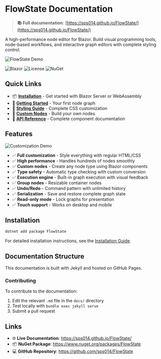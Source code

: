 # FlowState Documentation

> **📚 Full documentation**: [https://sps014.github.io/FlowState/](https://sps014.github.io/FlowState/)

A high-performance node editor for Blazor. Build visual programming tools, node-based workflows, and interactive graph editors with complete styling control.

![FlowState Demo](https://github.com/user-attachments/assets/57d6fecb-5d84-4f17-ad90-cee3cf881f48)

![Blazor](https://img.shields.io/badge/Blazor-.NET%2010.0-purple?style=flat-square) ![License](https://img.shields.io/badge/license-MIT-blue?style=flat-square) ![NuGet](https://img.shields.io/nuget/v/FlowState?style=flat-square)

## Quick Links

- 📦 **[Installation](https://sps014.github.io/FlowState/installation.html)** - Get started with Blazor Server or WebAssembly
- 🚀 **[Getting Started](https://sps014.github.io/FlowState/getting-started.html)** - Your first node graph
- 🎨 **[Styling Guide](https://sps014.github.io/FlowState/customization/styling-guide.html)** - Complete CSS customization
- 🔧 **[Custom Nodes](https://sps014.github.io/FlowState/customization/custom-nodes.html)** - Build your own nodes
- 📖 **[API Reference](https://sps014.github.io/FlowState/)** - Complete component documentation

## Features

![Customization Demo](https://github.com/user-attachments/assets/bc1aa472-1c67-4b68-9f12-510a64584abd)

- ✅ **Full customization** - Style everything with regular HTML/CSS
- ✅ **High performance** - Handles hundreds of nodes smoothly
- ✅ **Custom nodes** - Create any node type using Blazor components
- ✅ **Type safety** - Automatic type checking with custom conversion
- ✅ **Execution engine** - Built-in graph execution with visual feedback
- ✅ **Group nodes** - Resizable container nodes
- ✅ **Undo/Redo** - Command pattern with unlimited history
- ✅ **Serialization** - Save and restore complete graph state
- ✅ **Read-only mode** - Lock graphs for presentation
- ✅ **Touch support** - Works on desktop and mobile

## Installation

```bash
dotnet add package FlowState
```

For detailed installation instructions, see the [Installation Guide](https://sps014.github.io/FlowState/installation.html).

## Documentation Structure

This documentation is built with Jekyll and hosted on GitHub Pages.


### Contributing

To contribute to the documentation:

1. Edit the relevant `.md` file in the `docs/` directory
2. Test locally with `bundle exec jekyll serve`
3. Submit a pull request

## Links

- 🌐 **Live Documentation**: https://sps014.github.io/FlowState/
- 📦 **NuGet Package**: https://www.nuget.org/packages/FlowState
- 💻 **GitHub Repository**: https://github.com/sps014/FlowState
